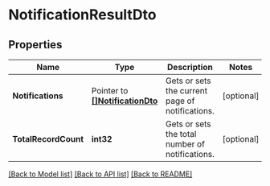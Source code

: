# NotificationResultDto

## Properties

Name | Type | Description | Notes
------------ | ------------- | ------------- | -------------
**Notifications** | Pointer to [**[]NotificationDto**](NotificationDto.md) | Gets or sets the current page of notifications. | [optional] 
**TotalRecordCount** | **int32** | Gets or sets the total number of notifications. | [optional] 

[[Back to Model list]](../README.md#documentation-for-models) [[Back to API list]](../README.md#documentation-for-api-endpoints) [[Back to README]](../README.md)


